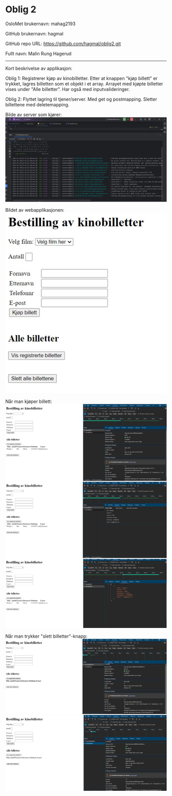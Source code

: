 # Oblig 2 
OsloMet brukernavn: mahag2193

GitHub brukernavn: hagmal

GitHub repo URL: https://github.com/hagmal/oblig2.git

Fullt navn: Malin Rung Hagerud
***
Kort beskrivelse av applikasjon:

Oblig 1: Registrerer kjøp av kinobilletter. Etter at knappen "kjøp billett" er trykket, lagres billetten som et objekt i et array.
Arrayet med kjøpte billetter vises under "Alle billetter".
Har også med inputvalideringer.

Oblig 2: Flyttet lagring til tjener/server. Med get og postmapping. Sletter billettene med deletemapping.

Bilde av server som kjører:
![img_5.png](img_5.png)

Bildet av webapplikasjonen:
![img.png](img.png)

Når man kjøper billett:
![img_2.png](img_2.png)
![img_3.png](img_3.png)
![img_4.png](img_4.png)

Når man trykker "slett billetter"-knapp:
![img_6.png](img_6.png)
![img_7.png](img_7.png)